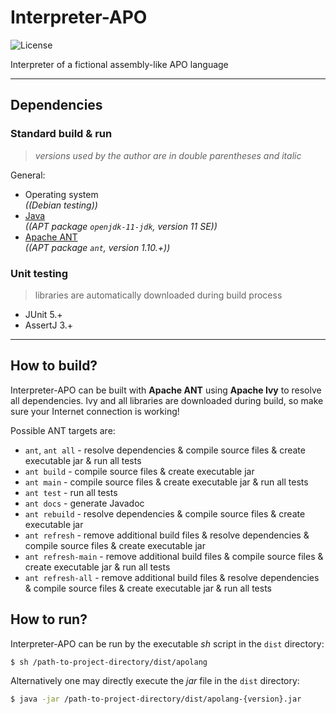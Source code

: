 # Interpreter-APO

![License](https://img.shields.io/github/license/ref-humbold/Interpreter-APO?style=plastic)

Interpreter of a fictional assembly-like APO language

-----

## Dependencies

### Standard build & run

> *versions used by the author are in double parentheses and italic*

General:

+ Operating system \
  *((Debian testing))*
+ [Java](https://www.oracle.com/technetwork/java/javase/overview/index.html) \
  *((APT package `openjdk-11-jdk`, version 11 SE))*
+ [Apache ANT](http://ant.apache.org/) \
  *((APT package `ant`, version 1.10.+))*

### Unit testing

> libraries are automatically downloaded during build process

+ JUnit 5.+
+ AssertJ 3.+

-----

## How to build?

Interpreter-APO can be built with **Apache ANT** using **Apache Ivy** to resolve all dependencies.
Ivy and all libraries are downloaded during build, so make sure your Internet connection is working!

Possible ANT targets are:

+ `ant`, `ant all` - resolve dependencies & compile source files & create executable jar & run all
  tests
+ `ant build` - compile source files & create executable jar
+ `ant main` - compile source files & create executable jar & run all tests
+ `ant test` - run all tests
+ `ant docs` - generate Javadoc
+ `ant rebuild` - resolve dependencies & compile source files & create executable jar
+ `ant refresh` - remove additional build files & resolve dependencies & compile source files &
  create executable jar
+ `ant refresh-main` - remove additional build files & compile source files & create executable jar
  & run all tests
+ `ant refresh-all` - remove additional build files & resolve dependencies & compile source files &
  create executable jar & run all tests

## How to run?

Interpreter-APO can be run by the executable *sh* script in the `dist` directory:

```sh
$ sh /path-to-project-directory/dist/apolang
```

Alternatively one may directly execute the *jar* file in the `dist` directory:

```sh
$ java -jar /path-to-project-directory/dist/apolang-{version}.jar
```
